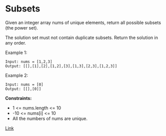 # Subsets

Given an integer array nums of unique elements, return all possible subsets (the power set).

The solution set must not contain duplicate subsets. Return the solution in any order.

Example 1:

```
Input: nums = [1,2,3]
Output: [[],[1],[2],[1,2],[3],[1,3],[2,3],[1,2,3]]
```

Example 2:

```
Input: nums = [0]
Output: [[],[0]]
```

**Constraints:**

- 1 <= nums.length <= 10
- -10 <= nums[i] <= 10
- All the numbers of nums are unique.

[Link](https://leetcode.com/problems/subsets/)